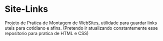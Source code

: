 # Site-Links
Projeto de Pratica de Montagem de WebSites, utilidade para guardar links uteis para cotidiano e afins. (Pretendo ir atualizando constantemente esse repositorio para pratica de HTML e CSS)
